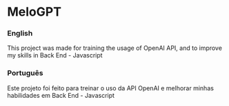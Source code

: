 <h1>MeloGPT</h1>
<h3>English</h3>
<p>This project was made for training the usage of OpenAI API, and to improve my skills in Back End - Javascript</p>
<h3>Português</h3>
<p>Este projeto foi feito para treinar o uso da API OpenAI e melhorar minhas habilidades em Back End - Javascript</p>
